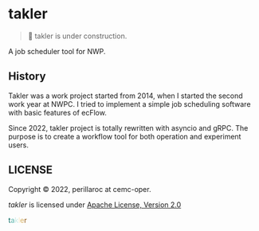 # takler

> :construction: takler is under construction.

A job scheduler tool for NWP.

## History

Takler was a work project started from 2014, when I started the second work year at NWPC.
I tried to implement a simple job scheduling software with basic features of ecFlow.

Since 2022, takler project is totally rewritten with asyncio and gRPC.
The purpose is to create a workflow tool for both operation and experiment users.

## LICENSE

Copyright &copy; 2022, perillaroc at cemc-oper.

*takler* is licensed under [Apache License, Version 2.0](./LICENSE)

<span style="color:#01665e">t</span><span style="color:#5ab4ac">a</span><span style="color:#c7eae5">k</span><span style="color:#f6e8c3">l</span><span style="color:#d8b365">e</span><span style="color:#8c510a">r</span>